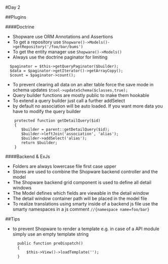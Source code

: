 #Day 2

##Plugins

####Doctrine
* Shopware use ORM Annotations and Assertions
* To get a repository use `Shopware()->Models()->getRepository('/foo/bar/bums')`
* To get the entity manager use `Shopware()->Models()`
* Always use the doctrine paginator for limiting

```
  $paginator = $this->getQueryPaginator($builder);
  $data = $paginator->getIterator()->getArrayCopy();
  $count = $paginator->count();
```

* To prevent clearing all data on an alter table force the save mode in schema updates `$tool->updateSchema($classes,true);`
* Query builder functions are mostly public to make them hookable
* To extend a query builder just call a further addSelect
* by default no association will be auto loaded. If you want more data you have to modify the query builder

```
    protected function getDetailQuery($id)
    {
       $builder = parent::getDetailQuery($id);
       $builder->leftJoin('association', 'alias');
       $builder->addSelect('alias');
       return $builder;
    }
```

####Backend & ExJs
* Folders are always lowercase file first case upper
* Stores are used to combine the Shopware backend controller and the model
* The Shopware backend grid component is used to define all detail windows
* The Model defines which fields are viewable in the detail window
* The detail window container path will be placed in the model file
* To realize translations using smarty inside of a backend js file use the smarty namespaces in a js comment `//{namespace name=foo/bar}`

##Tips
* to prevent Shopware to render a template e.g. in case of a API module simply use an empty template string
  ```
    public function preDispatch()
    {
        $this->View()->loadTemplate('');
    }
  ```